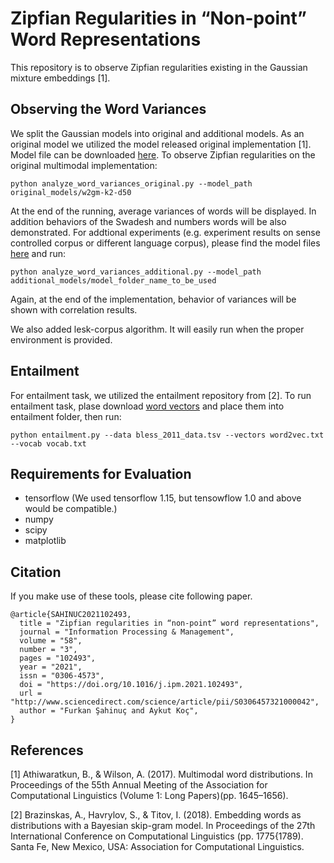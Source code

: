 # Zipfian Regularities in “Non-point” Word Representations

This repository is to observe Zipfian regularities existing in the Gaussian mixture embeddings [1].

## Observing the Word Variances

We split the Gaussian models into original and additional models. As an original model we utilized the model released original implementation [1]. Model file can be downloaded [here](https://drive.google.com/file/d/1BlNxIp8yQ-vG4zxWo_kjrAN2om-1gW4a/view?usp=sharing). To observe Zipfian regularities on the original multimodal implementation:

```
python analyze_word_variances_original.py --model_path original_models/w2gm-k2-d50
```
At the end of the running, average variances of words will be displayed. In addition behaviors of the Swadesh and numbers words will be also demonstrated.
For addtional experiments (e.g. experiment results on sense controlled corpus or different language corpus), please find the model files [here](https://drive.google.com/file/d/1kPWPyFwIXSc8KEcrUYYhWBvrBpDu3nkO/view?usp=sharing) and run:

```
python analyze_word_variances_additional.py --model_path additional_models/model_folder_name_to_be_used
```
Again, at the end of the implementation, behavior of variances will be shown with correlation results. 

We also added lesk-corpus algorithm. It will easily run when the proper environment is provided.

## Entailment

For entailment task, we utilized the entailment repository from [2]. To run entailment task, plase download [word vectors](https://drive.google.com/file/d/19uKgj4Uc3HiG2GFfNpsxjRYZi1nNLQix/view?usp=sharing) and place them into entailment folder, then run:

```
python entailment.py --data bless_2011_data.tsv --vectors word2vec.txt --vocab vocab.txt
```

## Requirements for Evaluation
* tensorflow (We used tensorflow 1.15, but tensowflow 1.0 and above would be compatible.)
* numpy
* scipy
* matplotlib

## Citation

If you make use of these tools, please cite following paper.

```
@article{SAHINUC2021102493,
  title = "Zipfian regularities in “non-point” word representations",
  journal = "Information Processing & Management",
  volume = "58",
  number = "3",
  pages = "102493",
  year = "2021",
  issn = "0306-4573",
  doi = "https://doi.org/10.1016/j.ipm.2021.102493",
  url = "http://www.sciencedirect.com/science/article/pii/S0306457321000042",
  author = "Furkan Şahinuç and Aykut Koç",
}
```

## References

[1] Athiwaratkun, B., & Wilson, A. (2017). Multimodal  word  distributions. In Proceedings of the 55th Annual Meeting of the Association for Computational Linguistics (Volume 1: Long  Papers)(pp. 1645–1656).

[2] Brazinskas, A., Havrylov, S., & Titov, I. (2018). Embedding words as distributions with a Bayesian skip-gram model. In Proceedings of the 27th International Conference on Computational Linguistics (pp. 1775{1789). Santa Fe, New Mexico, USA: Association for Computational Linguistics.
